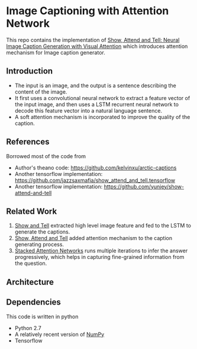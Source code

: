 # Image Captioning with Attention Network

This repo contains the implementation of [Show, Attend and Tell: Neural Image Caption Generation with Visual Attention](http://arxiv.org/abs/1502.03044) which introduces attention mechanism for Image caption generator.

## Introduction

 - The input is an image, and the output is a sentence describing the content of the image.
 - It first uses a convolutional neural network to extract a feature vector of the input image, and then uses a LSTM recurrent neural network to decode this feature vector into a natural language sentence.
 - A soft attention mechanism is incorporated to improve the quality of the caption.

## References

Borrowed most of the code from 
 - Author's theano code: https://github.com/kelvinxu/arctic-captions 
 - Another tensorflow implementation: https://github.com/jazzsaxmafia/show_attend_and_tell.tensorflow
 - Another tensorflow implementation: https://github.com/yunjey/show-attend-and-tell
    
## Related Work

 1) [Show and Tell](https://arxiv.org/abs/1411.4555) extracted high level image feature and fed to the LSTM to generate the captions.
 2) [Show, Attend and Tell](https://arxiv.org/abs/1502.03044) added attention mechanism to the caption generating process.
 3) [Stacked Attention Networks](https://arxiv.org/abs/1511.02274) runs multiple iterations to infer the answer progressively, which helps in capturing fine-grained information from the question.
 
## Architecture

## Dependencies

This code is written in python
 - Python 2.7
 - A relatively recent version of [NumPy](http://www.numpy.org/)
 - Tensorflow

